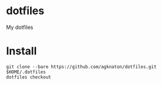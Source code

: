 # dotfiles
My dotfiles

# Install  
`git clone --bare https://github.com/agknaton/dotfiles.git $HOME/.dotfiles`  
`dotfiles checkout`  
